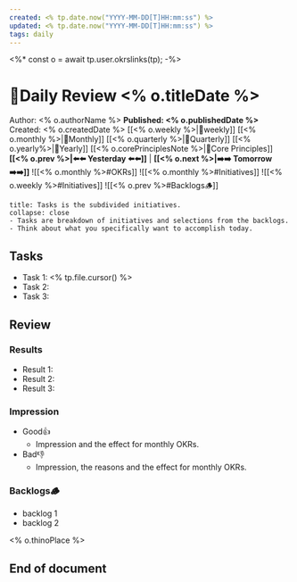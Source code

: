 ```yaml
---
created: <% tp.date.now("YYYY-MM-DD[T]HH:mm:ss") %>
updated: <% tp.date.now("YYYY-MM-DD[T]HH:mm:ss") %>
tags: daily
---
```

<%* const o = await tp.user.okrslinks(tp); -%>
# 📔Daily Review <% o.titleDate %>

Author: <% o.authorName %>
**Published: <% o.publishedDate %>**  Created: <% o.createdDate %>
[[<% o.weekly %>|📙weekly]]  [[<% o.monthly %>|📗Monthly]]  [[<% o.quarterly %>|📘Quarterly]]  [[<% o.yearly%>|📕Yearly]]  [[<% o.corePrinciplesNote %>|🧭Core Principles]]
**[[<% o.prev %>|⬅️⬅️ Yesterday ⬅️⬅️]]**   |   **[[<% o.next %>|➡️➡️ Tomorrow ➡️➡️]]**
![[<% o.monthly %>#OKRs]]
![[<% o.monthly %>#Initiatives]]
![[<% o.weekly %>#Initiatives]]
![[<% o.prev %>#Backlogs🪵]]
```ad-hint
title: Tasks is the subdivided initiatives.
collapse: close
- Tasks are breakdown of initiatives and selections from the backlogs.
- Think about what you specifically want to accomplish today.
```

## Tasks

- Task 1: <% tp.file.cursor() %>
- Task 2: 
- Task 3: 

## Review

### Results

- Result 1: 
- Result 2: 
- Result 3: 

### Impression

- Good👍
	- Impression and the effect for monthly OKRs.
- Bad👎
	- Impression, the reasons and the effect for monthly OKRs.

### Backlogs🪵

- backlog 1 
- backlog 2 

<% o.thinoPlace %>

## End of document
